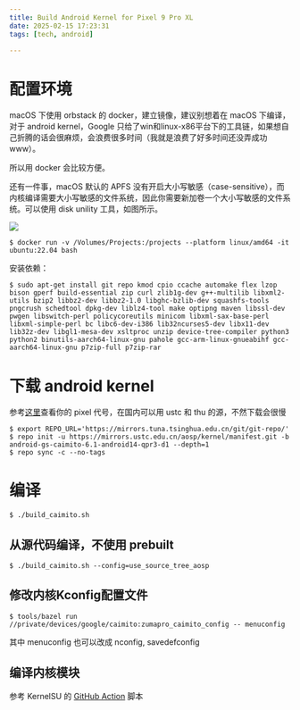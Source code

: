 ```yaml
---
title: Build Android Kernel for Pixel 9 Pro XL
date: 2025-02-15 17:23:31
tags: [tech, android]

---
```


# 配置环境

macOS 下使用 orbstack 的 docker，建立镜像，建议别想着在 macOS 下编译，对于 android kernel，Google 只给了win和linux-x86平台下的工具链，如果想自己折腾的话会很麻烦，会浪费很多时间（我就是浪费了好多时间还没弄成功www）。

所以用 docker 会比较方便。

还有一件事，macOS 默认的 APFS 没有开启大小写敏感（case-sensitive），而内核编译需要大小写敏感的文件系统，因此你需要新加卷一个大小写敏感的文件系统。可以使用 disk unility 工具，如图所示。

![](https://s2.loli.net/2025/02/15/oUTnaryCwf53bvN.png)

```shell
$ docker run -v /Volumes/Projects:/projects --platform linux/amd64 -it ubuntu:22.04 bash
```

安装依赖：

```shell
$ sudo apt-get install git repo kmod cpio ccache automake flex lzop bison gperf build-essential zip curl zlib1g-dev g++-multilib libxml2-utils bzip2 libbz2-dev libbz2-1.0 libghc-bzlib-dev squashfs-tools pngcrush schedtool dpkg-dev liblz4-tool make optipng maven libssl-dev pwgen libswitch-perl policycoreutils minicom libxml-sax-base-perl libxml-simple-perl bc libc6-dev-i386 lib32ncurses5-dev libx11-dev lib32z-dev libgl1-mesa-dev xsltproc unzip device-tree-compiler python3 python2 binutils-aarch64-linux-gnu pahole gcc-arm-linux-gnueabihf gcc-aarch64-linux-gnu p7zip-full p7zip-rar 
```

# 下载 android kernel 

参考[这里](https://source.android.com/docs/setup/build/building-pixel-kernels)查看你的 pixel 代号，在国内可以用 ustc 和 thu 的源，不然下载会很慢

```shell
$ export REPO_URL='https://mirrors.tuna.tsinghua.edu.cn/git/git-repo/'
$ repo init -u https://mirrors.ustc.edu.cn/aosp/kernel/manifest.git -b android-gs-caimito-6.1-android14-qpr3-d1 --depth=1
$ repo sync -c --no-tags
```

# 编译

```shell
$ ./build_caimito.sh
```

## 从源代码编译，不使用 prebuilt

```shell
$ ./build_caimito.sh --config=use_source_tree_aosp
```

## 修改内核Kconfig配置文件

```shell
$ tools/bazel run //private/devices/google/caimito:zumapro_caimito_config -- menuconfig
```

其中 menuconfig 也可以改成 nconfig, savedefconfig

## 编译内核模块

参考 KernelSU 的 [GitHub Action](https://github.com/tiann/KernelSU/blob/main/.github/workflows/gki-kernel.yml) 脚本

